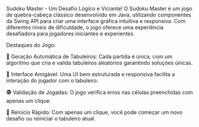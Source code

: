 Sudoku Master - Um Desafio Lógico e Viciante!
O Sudoku Master é um jogo de quebra-cabeça clássico desenvolvido em Java, utilizando componentes da Swing API para criar uma interface gráfica intuitiva e responsiva. Com diferentes níveis de dificuldade, o jogo oferece uma experiência desafiadora para jogadores iniciantes e experientes.

Destaques do Jogo:

🧩 Geração Automática de Tabuleiros: Cada partida é única, com um algoritmo que cria e valida tabuleiros aleatórios garantindo soluções únicas.

🎨 Interface Amigável: Uma UI bem estruturada e responsiva facilita a interação do jogador com o tabuleiro.

🕵️ Validação de Jogadas: O jogo verifica erros nas células preenchidas com apenas um clique.

🔄 Reinício Rápido: Com apenas um clique, você pode começar um novo desafio ou reiniciar o tabuleiro atual.
